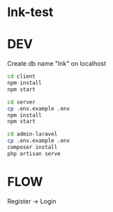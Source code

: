 # lnk-test

# DEV

Create db name "lnk" on localhost

```bash
cd client
npm install
npm start

cd server
cp .env.example .env
npm install
npm start

cd admin-laravel
cp .env.example .env
composer install
php artisan serve

```

# FLOW
Register -> Login